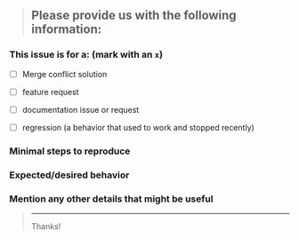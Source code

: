 <!--
IF SUFFICIENT INFORMATION IS NOT PROVIDED VIA THE FOLLOWING TEMPLATE THE ISSUE MIGHT BE CLOSED WITHOUT FURTHER CONSIDERATION OR INVESTIGATION
-->
> Please provide us with the following information:
> ---------------------------------------------------------------

### This issue is for a: (mark with an `x`)

- [ ] Merge conflict solution
- [ ] feature request
- [ ] documentation issue or request
- [ ] regression (a behavior that used to work and stopped recently)


### Minimal steps to reproduce
>

### Expected/desired behavior
>

### Mention any other details that might be useful

> ---------------------------------------------------------------
> Thanks!